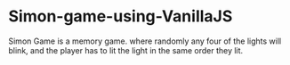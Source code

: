 # Simon-game-using-VanillaJS
Simon Game is a memory game. where randomly any four of the lights will blink, and the player has to lit the light in the same order they lit.
